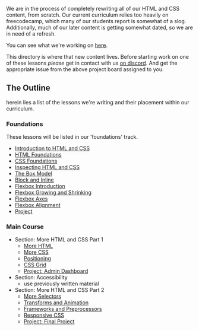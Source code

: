 We are in the process of completely rewriting all of our HTML and CSS content, from scratch.  Our current curriculum relies too heavily on freecodecamp, which many of our students report is somewhat of a slog.  Additionally, much of our later content is getting somewhat dated, so we are in need of a refresh.

You can see what we're working on [here](https://github.com/TheOdinProject/top-meta/projects/2).

This directory is where that new content lives.  Before starting work on one of these lessons _please_ get in contact with us [on discord](https://discord.gg/fbFCkYabZB). And get the appropriate issue from the above project board assigned to you.

## The Outline
herein lies a list of the lessons we're writing and their placement within our curriculum.

### Foundations
These lessons will be listed in our 'foundations' track.

- [Introduction to HTML and CSS](./foundations/intro-to-html-css.md)
- [HTML Foundations](./foundations/html-foundations.md)
- [CSS Foundations](./foundations/css-foundations.md)
- [Inspecting HTML and CSS](./foundations/inspecting-html-and-css.md)
- [The Box Model](./foundations/the-box-model/the-box-model.md)
- [Block and Inline](./foundations/block-and-inline.md)
- [Flexbox Introduction](./foundations/flexbox/flexbox-intro.md)
- [Flexbox Growing and Shrinking](./foundations/flexbox/flexbox-growing-and-shrinking.md)
- [Flexbox Axes](./foundations/flexbox/flexbox-axes.md)
- [Flexbox Alignment](./foundations/flexbox/flexbox-alignment.md)
- [Project](./foundations/html-css-foundations-project.md)

### Main Course

- Section: More HTML and CSS Part 1
  - [More HTML](./main-course/more-html.md)
  - [More CSS](./main-course/more-css.md)
  - [Positioning](./main-course/positioning.md)
  - [CSS Grid](./main-course/grid.md)
  - [Project: Admin Dashboard](./main-course/project-admin-dashboard.md)
- Section: Accessibility
  - use previously written material
- Section: More HTML and CSS Part 2 
  - [More Selectors](./main-course/selectors.md)
  - [Transforms and Animation](./main-course/transforms-animation.md)
  - [Frameworks and Preprocessors](./main-course/frameworks-preprocessors.md)
  - [Responsive CSS](./main-course/responsive-css.md)
  - [Project: Final Project](./main-course/final-project.md)